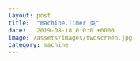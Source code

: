 ```yaml
---
layout: post
title:  "machine.Timer 类"
date:   2019-08-18 0:0:0 +0000
image: /assets/images/twoscreen.jpg
category: machine
---
```



